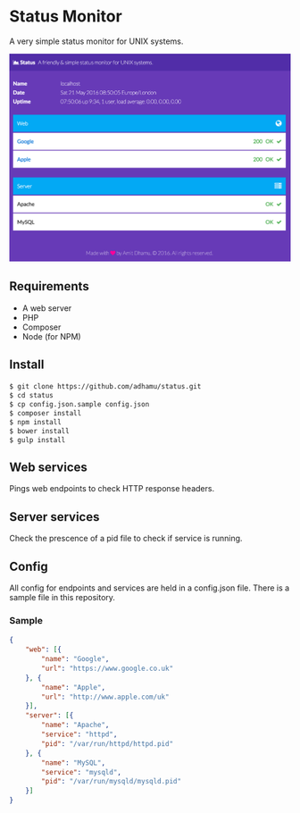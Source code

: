 # Status Monitor
A very simple status monitor for UNIX systems.

<img src="screenshot.png" width="540">

## Requirements
- A web server
- PHP
- Composer
- Node (for NPM)

## Install
```shell
$ git clone https://github.com/adhamu/status.git
$ cd status
$ cp config.json.sample config.json
$ composer install
$ npm install
$ bower install
$ gulp install
```

## Web services
Pings web endpoints to check HTTP response headers.

## Server services
Check the prescence of a pid file to check if service is running.

## Config
All config for endpoints and services are held in a config.json file. There is a sample file in this repository.

### Sample
```json
{
    "web": [{
        "name": "Google",
        "url": "https://www.google.co.uk"
    }, {
        "name": "Apple",
        "url": "http://www.apple.com/uk"
    }],
    "server": [{
        "name": "Apache",
        "service": "httpd",
        "pid": "/var/run/httpd/httpd.pid"
    }, {
        "name": "MySQL",
        "service": "mysqld",
        "pid": "/var/run/mysqld/mysqld.pid"
    }]
}
```
